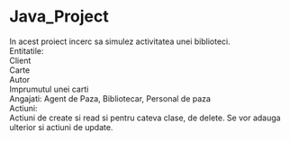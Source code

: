 # Java_Project
In acest proiect incerc sa simulez activitatea unei biblioteci.\
Entitatile:\
Client\
Carte\
Autor\
Imprumutul unei carti\
Angajati: Agent de Paza, Bibliotecar, Personal de paza\
Actiuni:\
Actiuni de create si read si pentru cateva clase, de delete. Se vor adauga ulterior si actiuni de update.
